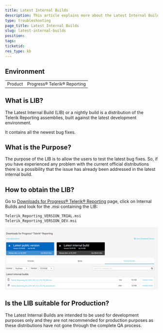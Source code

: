 ```yaml
---
title: Latest Internal Builds
description: This article explains more about the Latest Internal Builds and what is their purpose.
type: troubleshooting
page_title: Latest Internal Builds
slug: latest-internal-builds
position: 
tags: 
ticketid:
res_type: kb
---
```


## Environment
<table>
    <tbody>
	    <tr>
	    	<td>Product</td>
	    	<td>Progress® Telerik® Reporting</td>
	    </tr>
    </tbody>
</table>


## What is LIB?
The Latest Internal Build (LIB) or а nightly build is a distribution of the Telerik Reporting assemblies, built against the latest development environment.

It contains all the newest bug fixes.

## What is the Purpose?
The purpose of the LIB is to allow the users to test the latest bug fixes. So, if you have experienced any problem with the current official distributions there is a possibility that the issue has already been addressed in the latest internal build.

## How to obtain the LIB?
Go to [Downloads for Progress® Telerik® Reporting](https://www.telerik.com/account/product-download?product=REPORTING) page, click on Internal Builds and look for the .msi containing the LIB:

```
Telerik_Reporting_VERSION_TRIAL.msi
Telerik_Reporting_VERSION_DEV.msi
```

![Latest Internal Build Download page](resources/download-lib.png)
  
## Is the LIB suitable for Production?
The Latest Internal Builds are intended to be used for development purposes only and they are not recommended for production purposes as these distributions have not gone through the complete QA process.
